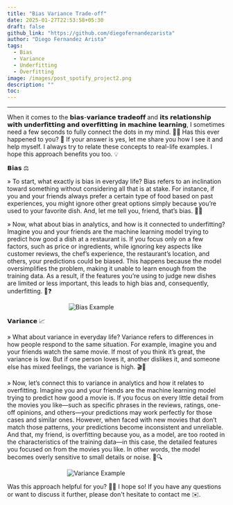```yaml
---
title: "Bias Variance Trade-off"
date: 2025-01-27T22:53:58+05:30
draft: false
github_link: "https://github.com/diegofernandezarista"
author: "Diego Fernandez Arista"
tags:
  - Bias
  - Variance
  - Underfitting
  - Overfitting
image: /images/post_spotify_project2.png
description: ""
toc: 
---
```


---

When it comes to the 𝗯𝗶𝗮𝘀-𝘃𝗮𝗿𝗶𝗮𝗻𝗰𝗲 𝘁𝗿𝗮𝗱𝗲𝗼𝗳𝗳 and 𝗶𝘁𝘀 𝗿𝗲𝗹𝗮𝘁𝗶𝗼𝗻𝘀𝗵𝗶𝗽 𝘄𝗶𝘁𝗵 𝘂𝗻𝗱𝗲𝗿𝗳𝗶𝘁𝘁𝗶𝗻𝗴 𝗮𝗻𝗱 𝗼𝘃𝗲𝗿𝗳𝗶𝘁𝘁𝗶𝗻𝗴 𝗶𝗻 𝗺𝗮𝗰𝗵𝗶𝗻𝗲 𝗹𝗲𝗮𝗿𝗻𝗶𝗻𝗴, I sometimes need a few seconds to fully connect the dots in my mind. 🔄🧠 Has this ever happened to you? 🤔 If your answer is yes, let me share you how I see it and help myself. I always try to relate these concepts to real-life examples. I hope this approach benefits you too. 💡

𝗕𝗶𝗮𝘀 ⚖️

» To start, what exactly is bias in everyday life? Bias refers to an inclination toward something without considering all that is at stake. For instance, if you and your friends always prefer a certain type of food based on past experiences, you might ignore other great options simply because you’re used to your favorite dish. And, let me tell you, friend, that’s bias. 🍔🍕

» Now, what about bias in analytics, and how is it connected to underfitting? Imagine you and your friends are the machine learning model trying to predict how good a dish at a restaurant is. If you focus only on a few factors, such as price or ingredients, while ignoring key aspects like customer reviews, the chef’s experience, the restaurant’s location, and others, your predictions could be biased. This happens because the model oversimplifies the problem, making it unable to learn enough from the training data. As a result, if the features you’re using to judge new dishes are limited or less important, this leads to high bias and, consequently, underfitting. 🧩❓

&nbsp;&nbsp;&nbsp;&nbsp;&nbsp;&nbsp;&nbsp;&nbsp;&nbsp;&nbsp;&nbsp;&nbsp;&nbsp;&nbsp;&nbsp;&nbsp;&nbsp;&nbsp;&nbsp;&nbsp;&nbsp;&nbsp;&nbsp;&nbsp;&nbsp;&nbsp;&nbsp;&nbsp;&nbsp;&nbsp;&nbsp;&nbsp;&nbsp;&nbsp;&nbsp; ![Bias Example](/images/bias_variance_tradeoff/1.png)

𝗩𝗮𝗿𝗶𝗮𝗻𝗰𝗲 📈

» What about variance in everyday life? Variance refers to differences in how people respond to the same situation. For example, imagine you and your friends watch the same movie. If most of you think it’s great, the variance is low. But if one person loves it, another dislikes it, and someone else has mixed feelings, the variance is high. 🎬🍿

» Now, let’s connect this to variance in analytics and how it relates to overfitting. Imagine you and your friends are the machine learning model trying to predict how good a movie is. If you focus on every little detail from the movies you like—such as specific phrases in the reviews, ratings, one-off opinions, and others—your predictions may work perfectly for those cases and similar ones. However, when faced with new movies that don’t match those patterns, your predictions become inconsistent and unreliable. And that, my friend, is overfitting because you, as a model, are too rooted in the characteristics of the training data—in this case, the detailed features you focused on from the movies you like. In other words, the model becomes overly sensitive to small details or noise. 🎯🔍

&nbsp;&nbsp;&nbsp;&nbsp;&nbsp;&nbsp;&nbsp;&nbsp;&nbsp;&nbsp;&nbsp;&nbsp;&nbsp;&nbsp;&nbsp;&nbsp;&nbsp;&nbsp;&nbsp;&nbsp;&nbsp;&nbsp;&nbsp;&nbsp;&nbsp;&nbsp;&nbsp;&nbsp;&nbsp;&nbsp;&nbsp;&nbsp;&nbsp;&nbsp;&nbsp;![Variance Example](/images/bias_variance_tradeoff/2.png)

Was this approach helpful for you? 🤔💡 I hope so! If you have any questions or want to discuss it further, please don't hesitate to contact me ✉️.